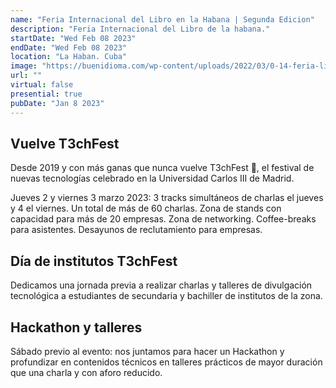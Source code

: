 ```yaml
---
name: "Feria Internacional del Libro en la Habana | Segunda Edicion"
description: "Feria Internacional del Libro de la habana."
startDate: "Wed Feb 08 2023"
endDate: "Wed Feb 08 2023"
location: "La Haban. Cuba"
image: "https://buenidioma.com/wp-content/uploads/2022/03/0-14-feria-libro-habana-2022-2.jpg"
url: ""
virtual: false
presential: true
pubDate: "Jan 8 2023"
---
```


## Vuelve T3chFest
Desde 2019 y con más ganas que nunca vuelve T3chFest 🤖, el festival de nuevas tecnologías celebrado en la Universidad Carlos III de Madrid.

Jueves 2 y viernes 3 marzo 2023: 3 tracks simultáneos de charlas el jueves y 4 el viernes. Un total de más de 60 charlas. Zona de stands con capacidad para más de 20 empresas. Zona de networking. Coffee-breaks para asistentes. Desayunos de reclutamiento para empresas.

## Día de institutos T3chFest
Dedicamos una jornada previa a realizar charlas y talleres de divulgación tecnológica a estudiantes de secundaria y bachiller de institutos de la zona.

## Hackathon y talleres
Sábado previo al evento: nos juntamos para hacer un Hackathon y profundizar en contenidos técnicos en talleres prácticos de mayor duración que una charla y con aforo reducido.
